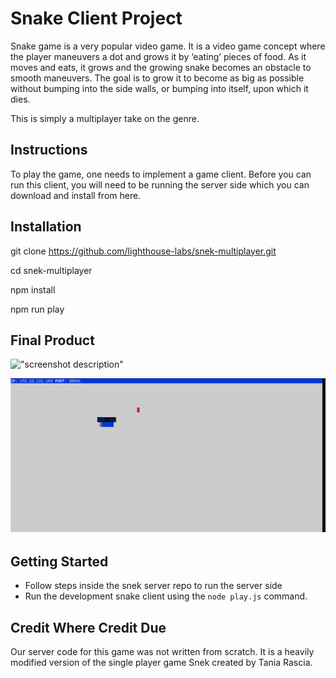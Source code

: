 # Snake Client Project

Snake game is a very popular video game. It is a video game concept where the player maneuvers a dot and grows it by ‘eating’ pieces of food. As it moves and eats, it grows and the growing snake becomes an obstacle to smooth maneuvers. The goal is to grow it to become as big as possible without bumping into the side walls, or bumping into itself, upon which it dies.

This is simply a multiplayer take on the genre.

## Instructions
To play the game, one needs to implement a game client.
Before you can run this client, you will need to be running the server side which you can download and install from here. 

## Installation

git clone https://github.com/lighthouse-labs/snek-multiplayer.git

cd snek-multiplayer

npm install

npm run play



## Final Product

!["screenshot description"](#)

![Alt text](image.png)



## Getting Started

- Follow steps inside the snek server repo to run the server side
- Run the development snake client using the `node play.js` command.


## Credit Where Credit Due
Our server code for this game was not written from scratch. It is a heavily modified version of the single player game Snek created by Tania Rascia.
